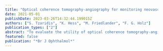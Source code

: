```yaml
---
title: "Optical coherence tomography-angiography for monitoring neovascularisations in macular telangiectasia type 2"
date: 2021-05-01
publishDate: 2023-03-26T14:32:44.199015Z
authors: ["S. Tzaridis", "K. Hess", "M. Friedlander", "F. G. Holz"]
publication_types: ["2"]
abstract: "To evaluate the utility of optical coherence tomography-angiography (OCT-A) for monitoring activity, progression and response to therapy of neovascularisations (NVs) secondary to macular telangiectasia type 2 (MacTel). 8 months. Examinations at monthly intervals included visual acuity testing, dilated funduscopy, spectral domain-OCT and OCT-A. Eyes were treated with intravitreal VEGF (vascular endothelial growth factor)-inhibitors following a pro-re-nata (PRN) regime, and treatment decisions were based on morphological signs of activity as determined by B-scan OCT and funduscopy. Signs of neovascular activity were defined as an increase in retinal thickness, presence/increase of intraretinal/subretinal fluid and haemorrhages. A total of 19 eyes from 17 patients were analysed. Patients were evaluated over a mean period of 13.4 months (range: 8.9 to 24.2). OCT-A permitted the monitoring of both treatment effects (regression) and progression (growth) of NVs, but not neovascular activity. The growth of neovascular vessels was detectable in OCT-A before signs of activity occurred on OCT. NVs showed a progressive growth over time despite PRN-treatment and preferentially grew and extended within areas characterised by a focal reduction of choriocapillaris perfusion. The results indicate that OCT-A represents a useful imaging modality for monitoring NV-progression and treatment effects in MacTel. We demonstrate its advantages over conventional B-scan OCT imaging, including an earlier detection of NV-progression, and propose an adjustment of the current OCT-controlled PRN treatment regime in order to prevent NV-progression and subsequent functional loss in neovascular MacTel."
featured: false
publication: "*Br J Ophthalmol*"
---
```


